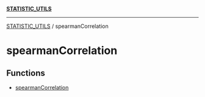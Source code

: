 [**STATISTIC_UTILS**](../README.md)

***

[STATISTIC_UTILS](../README.md) / spearmanCorrelation

# spearmanCorrelation

## Functions

- [spearmanCorrelation](functions/spearmanCorrelation.md)
